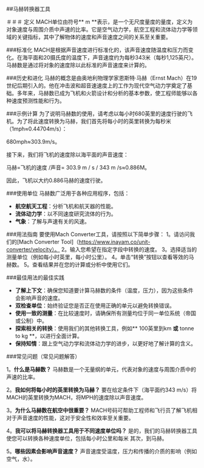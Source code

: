 ##马赫转换器工具

＃＃＃ 定义
MACH单位由符号** m **表示，是一个无尺度量度的量度，定义为对象速度与周围介质中声速的比率。它是空气动力学，航空工程和流体动力学等领域的关键指标，其中了解物体的速度和声音速度之间的关系至关重要。

###标准化
MACH是根据声音速度进行标准化的，该声音速度随温度和压力而变化。在海平面和20摄氏度的温度下，声音速度约为每秒343米（每秒1,125英尺）。马赫数是通过将对象的速度除以此标准的声音速度来计算的。

###历史和进化
马赫的概念是由奥地利物理学家恩斯特·马赫（Ernst Mach）在19世纪后期引入的。他在冲击波和超音速速度上的工作为现代空气动力学奠定了基础。多年来，马赫数已成为飞机和火箭设计和分析的基本参数，使工程师能够以各种速度预测性能和行为。

###示例计算
为了说明马赫数的使用，请考虑以每小时680英里的速度行驶的飞机。为了将此速度转换为马赫，我们首先将每小时的英里转换为每秒米（1mph≈0.44704m/s）：

680mph≈303.9m/s。

接下来，我们将飞机的速度除以海平面的声音速度：

马赫=飞机的速度 /声音= 303.9 m / s / 343 m /s≈0.886M。

因此，飞机以大约0.886马赫的速度行驶。

###使用单位
马赫数广泛用于各种应用程序，包括：
-  **航空航天工程**：分析飞机和航天器的性能。
-  **流体动力学**：以不同速度研究流体的行为。
-  **气象**：了解与声速有关的风速。

###用法指南
要使用Mach Converter工具，请按照以下简单步骤：
1。请访问我们的[Mach Converter Tool]（https://www.inayam.co/unit-converter/velocity）。
2。输入您希望在指定字段中转换的速度。
3。选择适当的测量单位（例如每小时英里，每小时公里）。
4。单击“转换”按钮以查看等效的马赫数。
5。查看结果并在您的计算或分析中使用它们。

###最佳用法的最佳实践
-  **了解上下文**：确保您知道要计算马赫数的条件（温度，压力），因为这些条件会影响声音的速度。
-  **双检查单位**：始终验证您是否正在使用正确的单元以避免转换错误。
-  **使用一致的测量**：在比较速度时，请确保所有测量均位于同一单位系统（帝国或公制）中。
-  **探索相关的转换**：使用我们的其他转换工具，例如** 100英里到km **或** tonne to kg **，以进行全面计算。
-  **保持知情**：跟上空气动力学和流体动力学的进步，以更好地了解计算的含义。

###常见问题（常见问题解答）

1。**什么是马赫数？**
马赫数是一个无量纲的单元，代表对象的速度与周围介质中的声速的比率。

2。**我如何将每小时的英里转换为马赫？**
要在给定条件下（海平面约343 m/s）将MACH的英里转换为MACH，将MPH的速度除以声音速度。

3。**为什么马赫数在航空中很重要？**
MACH号码可帮助工程师和飞行员了解飞机相对于声音速度的性能，这对于安全性和效率至关重要。

4。**我可以将马赫转换器工具用于不同速度单位吗？**
是的，我们的马赫转换器工具使您可以转换各种速度单位，包括每小时公里和每米 其次，到马赫。

5。**哪些因素会影响声音速度？**
声音速度受温度，压力和传播的介质的影响（例如空气，水）。
